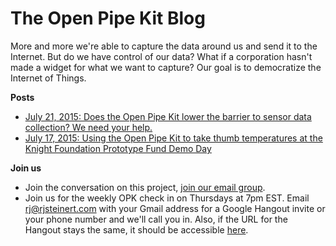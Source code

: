 # The Open Pipe Kit Blog
<div class="alert alert-info" role="alert">More and more we're able to capture the data around us and send it to the Internet. But do we have control of our data? What if a corporation hasn't made a widget for what we want to capture? Our goal is to democratize the Internet of Things.</div> 

__Posts__
- [July 21, 2015: Does the Open Pipe Kit lower the barrier to sensor data collection? We need your help.](2015-07-21--does-opk-lower-the-barrier.md)
- [July 17, 2015: Using the Open Pipe Kit to take thumb temperatures at the Knight Foundation Prototype Fund Demo Day](knight-foundation-prototype-demo-day/README.md)

__Join us__
- Join the conversation on this project, [join our email group](https://groups.google.com/forum/#!forum/open-pipe-kit).
- Join us for the weekly OPK check in on Thursdays at 7pm EST. Email rj@rjsteinert.com  with your Gmail address for a Google Hangout invite or your phone number and we'll call you in. Also, if the URL for the Hangout stays the same, it should be accessible [here](https://plus.google.com/hangouts/_/rjsteinert.com).
